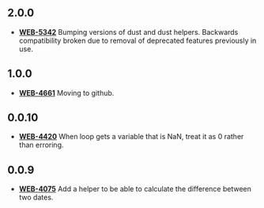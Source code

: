 ## **2.0.0**
- [**WEB-5342**](https://hxshortbreaks.atlassian.net/browse/WEB-5342) Bumping versions of dust and dust helpers. Backwards compatibility broken due to removal of deprecated features previously in use.

## **1.0.0**
- [**WEB-4661**](https://hxshortbreaks.atlassian.net/browse/WEB-4661) Moving to github.

## **0.0.10**
- [**WEB-4420**](https://hxshortbreaks.atlassian.net/browse/WEB-4420) When loop gets a variable that is NaN, treat it as 0 rather than erroring.

## **0.0.9**
- [**WEB-4075**](https://hxshortbreaks.atlassian.net/browse/WEB-4075) Add a helper to be able to calculate the difference between two dates.
